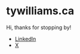 # tywilliams.ca

Hi, thanks for stopping by! 
 - [LinkedIn](https://www.linkedin.com/in/tywilliamsca/)
 - [X](https://x.com/tywilliamsca)